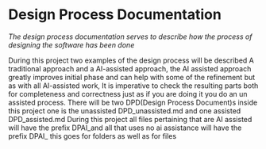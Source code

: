 # Design Process Documentation

<em> The design process documentation serves to describe how the process of designing the software has been done</em>

During this project two examples of the design process will be described A traditional approach and a AI-assisted approach, the AI assisted approach greatly improves initial phase and can help with some of the refinement but as with all AI-assisted work, It is imperative to check the resulting parts both for completeness and correctness just as if you are doing it you do an un assisted process.  There will be two DPD(Design Process Document)s inside this project one is the unassisted DPD_unassisted.md and one assisted DPD_assisted.md During this project all files pertaining that are AI assisted will have the prefix DPAI_and all that uses no ai assistance will have the prefix DPAI_ this goes for folders as well as for files
